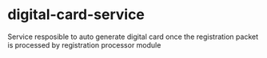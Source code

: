 # digital-card-service
Service resposible to auto generate digital card once the registration packet is processed by registration processor module
